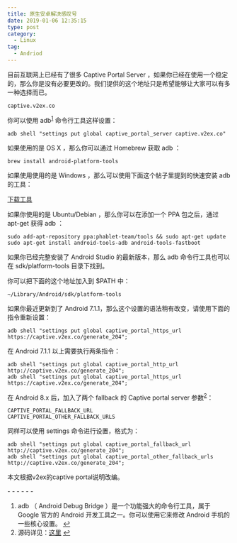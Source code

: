 ```yaml
---
title: 原生安卓解决感叹号
date: 2019-01-06 12:35:15
type: post
category:
  - Linux
tag:
  - Andriod
---
```

目前互联网上已经有了很多 Captive Portal Server ，如果你已经在使用一个稳定的，那么你是没有必要更改的。我们提供的这个地址只是希望能够让大家可以有多一种选择而已。

`captive.v2ex.co`

你可以使用 adb<sup id="fnref1:adb">[1](#fn:adb)</sup> 命令行工具这样设置：
<!--more-->
```
adb shell "settings put global captive_portal_server captive.v2ex.co"
```

如果使用的是 OS X ，那么你可以通过 Homebrew 获取 adb ：

```
brew install android-platform-tools
```

如果使用使用的是 Windows ，那么可以使用下面这个帖子里提到的快速安装 adb 的工具：

[下载工具](https://dl.google.com/android/repository/platform-tools-latest-windows.zip)

如果你使用的是 Ubuntu/Debian ，那么你可以在添加一个 PPA 包之后，通过 apt-get 获得 adb ：

```
sudo add-apt-repository ppa:phablet-team/tools && sudo apt-get update
sudo apt-get install android-tools-adb android-tools-fastboot
```

如果你已经完整安装了 Android Studio 的最新版本，那么 adb 命令行工具也可以在 sdk/platform-tools 目录下找到。

你可以把下面的这个地址加入到 $PATH 中：

```
~/Library/Android/sdk/platform-tools
```

如果你最近更新到了 Android 7.1.1，那么这个设置的语法稍有改变，请使用下面的指令重新设置：

```
adb shell "settings put global captive_portal_https_url https://captive.v2ex.co/generate_204"; 
```

在 Android 7.1.1 以上需要执行两条指令：

```
adb shell "settings put global captive_portal_http_url http://captive.v2ex.co/generate_204"; 
adb shell "settings put global captive_portal_https_url https://captive.v2ex.co/generate_204";
```

在 Android 8.x 后，加入了两个 fallback 的 Captive portal server 参数<sup id="fnref1:2">[2](#fn:2)</sup>：

```
CAPTIVE_PORTAL_FALLBACK_URL
CAPTIVE_PORTAL_OTHER_FALLBACK_URLS
```

同样可以使用 settings 命令进行设置，格式为：

```
adb shell "settings put global captive_portal_fallback_url http://captive.v2ex.co/generate_204"; 
adb shell "settings put global captive_portal_other_fallback_urls http://captive.v2ex.co/generate_204"; 
```

本文根据v2ex的captive portal说明改编。

<div class="footnotes">- - - - - -

1. adb （ Android Debug Bridge ）是一个功能强大的命令行工具，属于 Google 官方的 Android 开发工具之一。你可以使用它来修改 Android 手机的一些核心设置。 [↩](#fnref1:adb)
2. 源码详见：[这里](http://androidxref.com/8.0.0_r4/xref/frameworks/base/services/core/java/com/android/server/connectivity/NetworkMonitor.java#675) [↩](#fnref1:2)

</div>